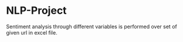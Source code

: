# NLP-Project
Sentiment analysis through different variables is performed over set of given url in excel file.
